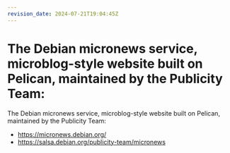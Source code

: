 ```yaml
---
revision_date: 2024-07-21T19:04:45Z
---
```

# The Debian micronews service, microblog-style website built on Pelican, maintained by the Publicity Team:
The Debian micronews service, microblog-style website built on Pelican, maintained by the Publicity Team:
* https://micronews.debian.org/
* https://salsa.debian.org/publicity-team/micronews